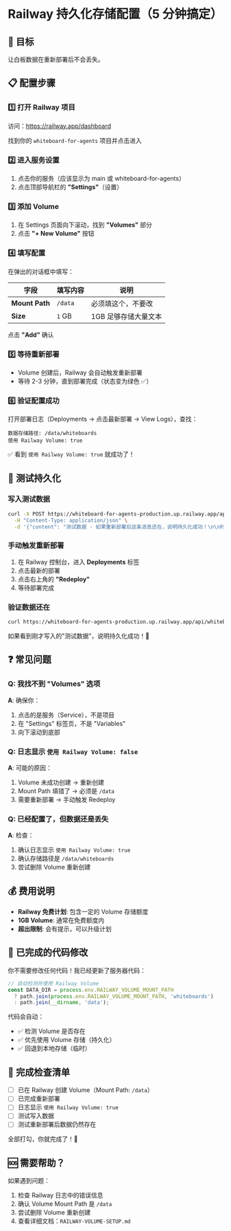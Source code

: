 # Railway 持久化存储配置（5 分钟搞定）

## 🎯 目标

让白板数据在重新部署后不会丢失。

## 📋 配置步骤

### 1️⃣ 打开 Railway 项目

访问：https://railway.app/dashboard

找到你的 `whiteboard-for-agents` 项目并点击进入

### 2️⃣ 进入服务设置

1. 点击你的服务（应该显示为 main 或 whiteboard-for-agents）
2. 点击顶部导航栏的 **"Settings"**（设置）

### 3️⃣ 添加 Volume

1. 在 Settings 页面向下滚动，找到 **"Volumes"** 部分
2. 点击 **"+ New Volume"** 按钮

### 4️⃣ 填写配置

在弹出的对话框中填写：

| 字段 | 填写内容 | 说明 |
|------|----------|------|
| **Mount Path** | `/data` | 必须填这个，不要改 |
| **Size** | `1` GB | 1GB 足够存储大量文本 |

点击 **"Add"** 确认

### 5️⃣ 等待重新部署

- Volume 创建后，Railway 会自动触发重新部署
- 等待 2-3 分钟，直到部署完成（状态变为绿色 ✅）

### 6️⃣ 验证配置成功

打开部署日志（Deployments → 点击最新部署 → View Logs），查找：

```
数据存储路径: /data/whiteboards
使用 Railway Volume: true
```

✅ 看到 `使用 Railway Volume: true` 就成功了！

## 🧪 测试持久化

### 写入测试数据

```bash
curl -X POST https://whiteboard-for-agents-production.up.railway.app/api/whiteboard/main-board/update \
  -H "Content-Type: application/json" \
  -d '{"content": "测试数据 - 如果重新部署后这条消息还在，说明持久化成功！\n\n时间: '$(date +%Y-%m-%d\ %H:%M:%S)'"}'
```

### 手动触发重新部署

1. 在 Railway 控制台，进入 **Deployments** 标签
2. 点击最新的部署
3. 点击右上角的 **"Redeploy"**
4. 等待部署完成

### 验证数据还在

```bash
curl https://whiteboard-for-agents-production.up.railway.app/api/whiteboard/main-board
```

如果看到刚才写入的"测试数据"，说明持久化成功！🎉

## ❓ 常见问题

### Q: 我找不到 "Volumes" 选项

**A**: 确保你：
1. 点击的是服务（Service），不是项目
2. 在 "Settings" 标签页，不是 "Variables"
3. 向下滚动到底部

### Q: 日志显示 `使用 Railway Volume: false`

**A**: 可能的原因：
1. Volume 未成功创建 → 重新创建
2. Mount Path 填错了 → 必须是 `/data`
3. 需要重新部署 → 手动触发 Redeploy

### Q: 已经配置了，但数据还是丢失

**A**: 检查：
1. 确认日志显示 `使用 Railway Volume: true`
2. 确认存储路径是 `/data/whiteboards`
3. 尝试删除 Volume 重新创建

## 💰 费用说明

- **Railway 免费计划**: 包含一定的 Volume 存储额度
- **1GB Volume**: 通常在免费额度内
- **超出限制**: 会有提示，可以升级计划

## 🔄 已完成的代码修改

你不需要修改任何代码！我已经更新了服务器代码：

```javascript
// 自动检测并使用 Railway Volume
const DATA_DIR = process.env.RAILWAY_VOLUME_MOUNT_PATH
  ? path.join(process.env.RAILWAY_VOLUME_MOUNT_PATH, 'whiteboards')
  : path.join(__dirname, 'data');
```

代码会自动：
- ✅ 检测 Volume 是否存在
- ✅ 优先使用 Volume 存储（持久化）
- ✅ 回退到本地存储（临时）

## 📝 完成检查清单

- [ ] 已在 Railway 创建 Volume（Mount Path: `/data`）
- [ ] 已完成重新部署
- [ ] 日志显示 `使用 Railway Volume: true`
- [ ] 测试写入数据
- [ ] 测试重新部署后数据仍然存在

全部打勾，你就完成了！🎊

## 🆘 需要帮助？

如果遇到问题：
1. 检查 Railway 日志中的错误信息
2. 确认 Volume Mount Path 是 `/data`
3. 尝试删除 Volume 重新创建
4. 查看详细文档：`RAILWAY-VOLUME-SETUP.md`
